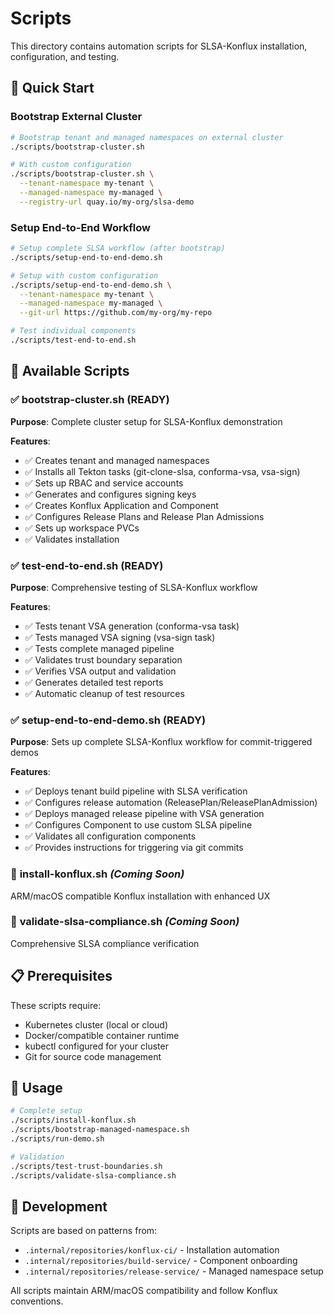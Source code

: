 # Scripts

This directory contains automation scripts for SLSA-Konflux installation, configuration, and testing.

## 🚀 Quick Start

### Bootstrap External Cluster
```bash
# Bootstrap tenant and managed namespaces on external cluster
./scripts/bootstrap-cluster.sh

# With custom configuration
./scripts/bootstrap-cluster.sh \
  --tenant-namespace my-tenant \
  --managed-namespace my-managed \
  --registry-url quay.io/my-org/slsa-demo
```

### Setup End-to-End Workflow  
```bash
# Setup complete SLSA workflow (after bootstrap)
./scripts/setup-end-to-end-demo.sh

# Setup with custom configuration
./scripts/setup-end-to-end-demo.sh \
  --tenant-namespace my-tenant \
  --managed-namespace my-managed \
  --git-url https://github.com/my-org/my-repo

# Test individual components
./scripts/test-end-to-end.sh
```

## 📄 Available Scripts

### ✅ **bootstrap-cluster.sh** (READY)
**Purpose**: Complete cluster setup for SLSA-Konflux demonstration

**Features**:
- ✅ Creates tenant and managed namespaces
- ✅ Installs all Tekton tasks (git-clone-slsa, conforma-vsa, vsa-sign)
- ✅ Sets up RBAC and service accounts
- ✅ Generates and configures signing keys
- ✅ Creates Konflux Application and Component
- ✅ Configures Release Plans and Release Plan Admissions
- ✅ Sets up workspace PVCs
- ✅ Validates installation

### ✅ **test-end-to-end.sh** (READY)
**Purpose**: Comprehensive testing of SLSA-Konflux workflow

**Features**:
- ✅ Tests tenant VSA generation (conforma-vsa task)
- ✅ Tests managed VSA signing (vsa-sign task)
- ✅ Tests complete managed pipeline
- ✅ Validates trust boundary separation
- ✅ Verifies VSA output and validation
- ✅ Generates detailed test reports
- ✅ Automatic cleanup of test resources

### ✅ **setup-end-to-end-demo.sh** (READY)
**Purpose**: Sets up complete SLSA-Konflux workflow for commit-triggered demos

**Features**:
- ✅ Deploys tenant build pipeline with SLSA verification
- ✅ Configures release automation (ReleasePlan/ReleasePlanAdmission)
- ✅ Deploys managed release pipeline with VSA generation
- ✅ Configures Component to use custom SLSA pipeline
- ✅ Validates all configuration components
- ✅ Provides instructions for triggering via git commits

### 🔄 **install-konflux.sh** *(Coming Soon)*
ARM/macOS compatible Konflux installation with enhanced UX

### 🔄 **validate-slsa-compliance.sh** *(Coming Soon)*
Comprehensive SLSA compliance verification

## 📋 Prerequisites

These scripts require:
- Kubernetes cluster (local or cloud)
- Docker/compatible container runtime
- kubectl configured for your cluster
- Git for source code management

## 🔧 Usage

```bash
# Complete setup
./scripts/install-konflux.sh
./scripts/bootstrap-managed-namespace.sh
./scripts/run-demo.sh

# Validation
./scripts/test-trust-boundaries.sh
./scripts/validate-slsa-compliance.sh
```

## 📖 Development

Scripts are based on patterns from:
- `.internal/repositories/konflux-ci/` - Installation automation
- `.internal/repositories/build-service/` - Component onboarding
- `.internal/repositories/release-service/` - Managed namespace setup

All scripts maintain ARM/macOS compatibility and follow Konflux conventions.